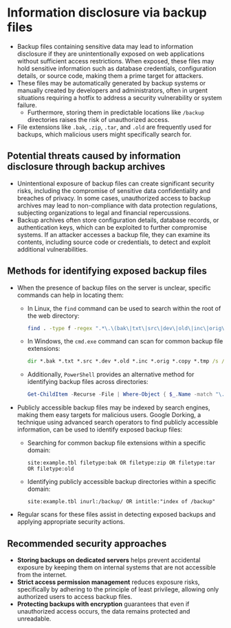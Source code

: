 # Information disclosure via backup files

* Backup files containing sensitive data may lead to information disclosure if they are unintentionally exposed on web applications without sufficient access restrictions. When exposed, these files may hold sensitive information such as database credentials, configuration details, or source code, making them a prime target for attackers.
* These files may be automatically generated by backup systems or manually created by developers and administrators, often in urgent situations requiring a hotfix to address a security vulnerability or system failure.
  * Furthermore, storing them in predictable locations like `/backup` directories raises the risk of unauthorized access.
* File extensions like `.bak`, `.zip`, `.tar`, and `.old` are frequently used for backups, which malicious users might specifically search for.

## Potential threats caused by information disclosure through backup archives

* Unintentional exposure of backup files can create significant security risks, including the compromise of sensitive data confidentiality and breaches of privacy. In some cases, unauthorized access to backup archives may lead to non-compliance with data protection regulations, subjecting organizations to legal and financial repercussions.
* Backup archives often store configuration details, database records, or authentication keys, which can be exploited to further compromise systems. If an attacker accesses a backup file, they can examine its contents, including source code or credentials, to detect and exploit additional vulnerabilities.

## Methods for identifying exposed backup files

* When the presence of backup files on the server is unclear, specific commands can help in locating them:
  * In Linux, the `find` command can be used to search within the root of the web directory:

    ```bash
    find . -type f -regex ".*\.\(bak\|txt\|src\|dev\|old\|inc\|orig\|copy\|tmp\)$"
    ```

  * In Windows, the `cmd.exe` command can scan for common backup file extensions:

    ```cmd
    dir *.bak *.txt *.src *.dev *.old *.inc *.orig *.copy *.tmp /s /b
    ```

  * Additionally, `PowerShell` provides an alternative method for identifying backup files across directories:

    ```powershell
    Get-ChildItem -Recurse -File | Where-Object { $_.Name -match "\.(bak|txt|src|dev|old|inc|orig|copy|tmp)$" }
    ```

* Publicly accessible backup files may be indexed by search engines, making them easy targets for malicious users. Google Dorking, a technique using advanced search operators to find publicly accessible information, can be used to identify exposed backup files:
  * Searching for common backup file extensions within a specific domain:

    ```plaintext
    site:example.tbl filetype:bak OR filetype:zip OR filetype:tar OR filetype:old
    ```

  * Identifying publicly accessible backup directories within a specific domain:

    ```plaintext
    site:example.tbl inurl:/backup/ OR intitle:"index of /backup"
    ```

* Regular scans for these files assist in detecting exposed backups and applying appropriate security actions.

## Recommended security approaches

* **Storing backups on dedicated servers** helps prevent accidental exposure by keeping them on internal systems that are not accessible from the internet.
* **Strict access permission management** reduces exposure risks, specifically by adhering to the principle of least privilege, allowing only authorized users to access backup files.
* **Protecting backups with encryption** guarantees that even if unauthorized access occurs, the data remains protected and unreadable.
